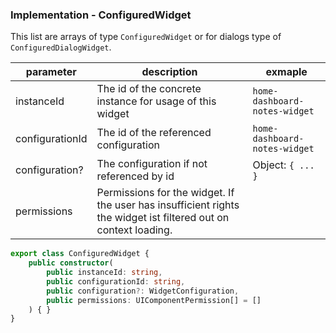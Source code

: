 ### Implementation - ConfiguredWidget
This list are arrays of type `ConfiguredWidget` or for dialogs type of `ConfiguredDialogWidget`.

| parameter       | description                                                                                                     | exmaple                       |
| --------------- | --------------------------------------------------------------------------------------------------------------- | ----------------------------- |
| instanceId      | The id of the concrete instance for usage of this widget                                                        | `home-dashboard-notes-widget` |
| configurationId | The id of the referenced configuration                                                                          | `home-dashboard-notes-widget` |
| configuration?  | The configuration if not referenced by id                                                                       | Object: `{ ... }`             |
| permissions     | Permissions for the widget. If the user has insufficient rights the widget ist filtered out on context loading. |                               |

```typescript
export class ConfiguredWidget {
    public constructor(
        public instanceId: string,
        public configurationId: string, 
        public configuration?: WidgetConfiguration, 
        public permissions: UIComponentPermission[] = [] 
    ) { }
}
```